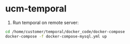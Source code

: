 # ucm-temporal

1. Run temporal on remote server:
```bash
cd /home/customer/temporal/docker_code/docker-compose
docker-compose -f docker-compose-mysql.yml up
```
